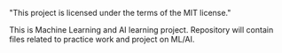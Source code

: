 "This project is licensed under the terms of the MIT license."

This is Machine Learning and AI learning project. 
Repository will contain files related to practice work and project on ML/AI. 